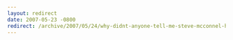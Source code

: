 ```yaml
---
layout: redirect
date: 2007-05-23 -0800
redirect: /archive/2007/05/24/why-didnt-anyone-tell-me-steve-mcconnel-has-a-blog.aspx/
---
```

